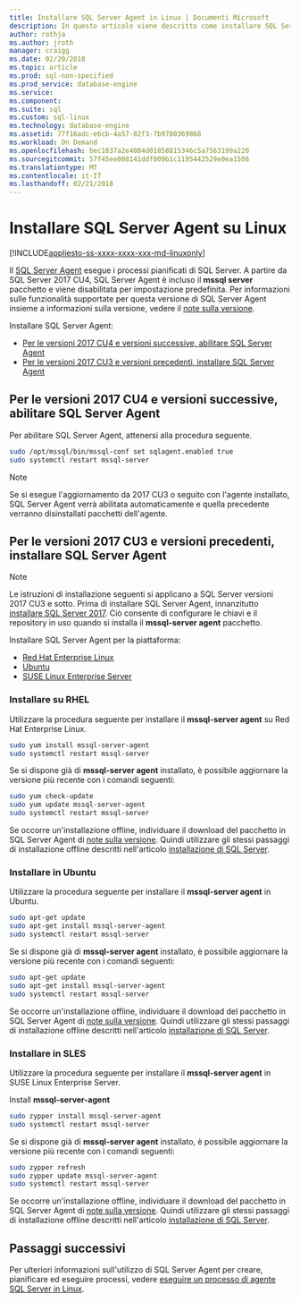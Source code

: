 ```yaml
---
title: Installare SQL Server Agent in Linux | Documenti Microsoft
description: In questo articolo viene descritto come installare SQL Server Agent in Linux.
author: rothja
ms.author: jroth
manager: craigg
ms.date: 02/20/2018
ms.topic: article
ms.prod: sql-non-specified
ms.prod_service: database-engine
ms.service: 
ms.component: 
ms.suite: sql
ms.custom: sql-linux
ms.technology: database-engine
ms.assetid: 77f16adc-e6cb-4a57-82f3-7b9780369868
ms.workload: On Demand
ms.openlocfilehash: bec1837a2e4084d01858815346c5a7563199a220
ms.sourcegitcommit: 57f45ee008141ddf009b1c1195442529e0ea1508
ms.translationtype: MT
ms.contentlocale: it-IT
ms.lasthandoff: 02/21/2018
---
```

# <a name="install-sql-server-agent-on-linux"></a>Installare SQL Server Agent su Linux

[!INCLUDE[appliesto-ss-xxxx-xxxx-xxx-md-linuxonly](../includes/appliesto-ss-xxxx-xxxx-xxx-md-linuxonly.md)]

 Il [SQL Server Agent](https://docs.microsoft.com/sql/ssms/agent/sql-server-agent) esegue i processi pianificati di SQL Server. A partire da SQL Server 2017 CU4, SQL Server Agent è incluso il **mssql server** pacchetto e viene disabilitata per impostazione predefinita. Per informazioni sulle funzionalità supportate per questa versione di SQL Server Agent insieme a informazioni sulla versione, vedere il [note sulla versione](sql-server-linux-release-notes.md).

 Installare SQL Server Agent:
- [Per le versioni 2017 CU4 e versioni successive, abilitare SQL Server Agent](#EnableAgentAfterCU4)
- [Per le versioni 2017 CU3 e versioni precedenti, installare SQL Server Agent](#InstallAgentBelowCU4)


## <a name="EnableAgentAfterCU4">Per le versioni 2017 CU4 e versioni successive, abilitare SQL Server Agent</a>

 Per abilitare SQL Server Agent, attenersi alla procedura seguente.

```bash
sudo /opt/mssql/bin/mssql-conf set sqlagent.enabled true 
sudo systemctl restart mssql-server
```

> [!NOTE]
> Se si esegue l'aggiornamento da 2017 CU3 o seguito con l'agente installato, SQL Server Agent verrà abilitata automaticamente e quella precedente verranno disinstallati pacchetti dell'agente.  

## <a name="InstallAgentBelowCU4">Per le versioni 2017 CU3 e versioni precedenti, installare SQL Server Agent</a>

> [!NOTE]
> Le istruzioni di installazione seguenti si applicano a SQL Server versioni 2017 CU3 e sotto. Prima di installare SQL Server Agent, innanzitutto [installare SQL Server 2017](sql-server-linux-setup.md#platforms). Ciò consente di configurare le chiavi e il repository in uso quando si installa il **mssql-server agent** pacchetto.

Installare SQL Server Agent per la piattaforma:
- [Red Hat Enterprise Linux](#RHEL)
- [Ubuntu](#ubuntu)
- [SUSE Linux Enterprise Server](#SLES)

### <a name="RHEL">Installare su RHEL</a>

Utilizzare la procedura seguente per installare il **mssql-server agent** su Red Hat Enterprise Linux. 

```bash
sudo yum install mssql-server-agent
sudo systemctl restart mssql-server
```

Se si dispone già di **mssql-server agent** installato, è possibile aggiornare la versione più recente con i comandi seguenti:

```bash
sudo yum check-update
sudo yum update mssql-server-agent
sudo systemctl restart mssql-server
```

Se occorre un'installazione offline, individuare il download del pacchetto in SQL Server Agent di [note sulla versione](sql-server-linux-release-notes.md). Quindi utilizzare gli stessi passaggi di installazione offline descritti nell'articolo [installazione di SQL Server](sql-server-linux-setup.md#offline).

### <a name="ubuntu">Installare in Ubuntu</a>

Utilizzare la procedura seguente per installare il **mssql-server agent** in Ubuntu. 

```bash
sudo apt-get update 
sudo apt-get install mssql-server-agent
sudo systemctl restart mssql-server
```

Se si dispone già di **mssql-server agent** installato, è possibile aggiornare la versione più recente con i comandi seguenti:

```bash
sudo apt-get update 
sudo apt-get install mssql-server-agent
sudo systemctl restart mssql-server
```

Se occorre un'installazione offline, individuare il download del pacchetto in SQL Server Agent di [note sulla versione](sql-server-linux-release-notes.md). Quindi utilizzare gli stessi passaggi di installazione offline descritti nell'articolo [installazione di SQL Server](sql-server-linux-setup.md#offline).

### <a name="SLES">Installare in SLES</a>

Utilizzare la procedura seguente per installare il **mssql-server agent** in SUSE Linux Enterprise Server. 

Install **mssql-server-agent** 

```bash
sudo zypper install mssql-server-agent
sudo systemctl restart mssql-server
```

Se si dispone già di **mssql-server agent** installato, è possibile aggiornare la versione più recente con i comandi seguenti:

```bash
sudo zypper refresh
sudo zypper update mssql-server-agent
sudo systemctl restart mssql-server
```

Se occorre un'installazione offline, individuare il download del pacchetto in SQL Server Agent di [note sulla versione](sql-server-linux-release-notes.md). Quindi utilizzare gli stessi passaggi di installazione offline descritti nell'articolo [installazione di SQL Server](sql-server-linux-setup.md#offline).

## <a name="next-steps"></a>Passaggi successivi
Per ulteriori informazioni sull'utilizzo di SQL Server Agent per creare, pianificare ed eseguire processi, vedere [eseguire un processo di agente SQL Server in Linux](sql-server-linux-run-sql-server-agent-job.md).
